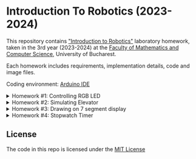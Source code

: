 # Introduction To Robotics (2023-2024)

This repository contains <a href="https://www.facebook.com/unibuc.robotics/">"Introduction to Robotics"</a> laboratory homework, taken in the 3rd year (2023-2024) at the <a href="https://fmi.unibuc.ro/en/">Faculty of Mathematics and Computer Science</a>, University of Bucharest. 

Each homework includes requirements, implementation details, code and image files.

Coding environment: <a href="https://www.arduino.cc/en/software">Arduino IDE</a>

<details>

<summary>
Homework #1: Controlling RGB LED
</summary>

# Controlling RGB LED :rotating_light:

## Components
* Arduino Uno
* RGB LED 
* Potentiometers
* Resistors and wires

## Technical Task

* Use a separate potentiometer for controlling each color of the RGB LED: Red, Green, and Blue.  This control must leverage digital electronics.  Specifically, you need to read the potentiometer’s value with Arduino and then write a mapped value to the LED pins.

## Setup

:exclamation: The configuration described below corresponds to an RGB LED with a common cathode.

![](https://github.com/radubuzas/IntroductionToRobotics/blob/master/Assets/circuit.png)

![](https://github.com/radubuzas/IntroductionToRobotics/blob/master/Assets/front.jpg)

![](https://github.com/radubuzas/IntroductionToRobotics/blob/master/Assets/back.jpg)

:exclamation: If you are using a comman anode RGB LED, make sure to connect it to 5V instead of GND :exclamation:

## [DEMO](https://youtu.be/Rtv_YgjhBqY)
[![](https://img.youtube.com/vi/Rtv_YgjhBqY/0.jpg)](https://youtu.be/Rtv_YgjhBqY)

## [Code](https://github.com/radubuzas/IntroductionToRobotics/blob/master/Homework/%231/Homework1.ino)


</details>

<details>

<summary>
Homework #2: Simulating Elevator
</summary>

# Elevator Simulator :arrow_up: :arrow_down:

## Description

For this project, I implemented a 3-floor elevator control system simulation using LEDs, buttons, and a buzzer with an Arduino Uno board. The objective was to create a realistic representation of an elevator control system. This involved utilizing various components and coding to achieve the desired functionality.


## Components

- Arduino Uno
- LEDs (3)
- RGB LED
- Buttons (3)
- Buzzer
- Resistors and wires

## Technical Task

- Design a control system that simulates a 3-floor elevator using the Arduino platform. Here are the specific requirements:

- **LED Indicators:** Each of the 3 LEDs should represent one of the 3 floors. The LED corresponding to the current floor should light up. Additionally, another LED should represent the elevator's operational state. It should blink when the elevator is moving and remain static when stationary.

- **Buttons:** Implement 3 buttons that represent the call buttons from the 3 floors. When pressed, the elevator should simulate movement towards the floor after a short interval (2-3 seconds).

- **Buzzer:** The buzzer should sound briefly during the following scenarios:
  - Elevator arriving at the desired floor (something resembling a "cling").
  - Elevator doors closing and movement.

- **State Change & Timers:** If the elevator is already at the desired floor, pressing the button for that floor should have no effect. Otherwise, after a button press, the elevator should "wait for the doors to close" and then "move" to the corresponding floor. If the elevator is in movement, it should either do nothing or it should stack its decision (get to the first programmed floor, open the doors, wait, close them, and then go to the next desired floor).

- **Debounce:** Remember to implement debounce for the buttons to avoid unintentional repeated button presses.

## Setup

![](https://github.com/radubuzas/IntroductionToRobotics/blob/master/Assets/Homework2/LED_view.jpg)

![](https://github.com/radubuzas/IntroductionToRobotics/blob/master/Assets/Homework2/Buttons_view.jpg)

![](https://github.com/radubuzas/IntroductionToRobotics/blob/master/Assets/Homework2/TOP_view.jpg)

![](https://github.com/radubuzas/IntroductionToRobotics/blob/master/Assets/Homework2/TOP_view2.jpg)

## [DEMO](https://youtu.be/26ewqoCEFFs)
[![](https://img.youtube.com/vi/26ewqoCEFFs/0.jpg)](https://youtu.be/26ewqoCEFFs)



## [Code](https://github.com/radubuzas/IntroductionToRobotics/blob/master/Homework/Homework2/Homework2.ino)


</details>

<details>

<summary>
Homework #3: Drawing on 7 segment display
</summary>

# Drawing on 7 segment display :video_game: :pencil2:

## Description

This task focuses on using a joystick to control the position of a 7-segment display with natural movement. The segment will smoothly transition to neighboring segments, creating a user-friendly experience, and avoiding any unintended "walls" or invalid moves. Users can interact with the display by drawing or selecting specific segments using the joystick input.

## Components

- Arduino Uno
- 7-segment display
- Joystick
- Resistors and wires

## Technical Task

This task involves implementing a segment display controlled by a joystick. The display initializes with the decimal point (DP) segment blinking. The system provides movement and segment state control using the joystick and button, following specific rules:

- **Initial Position**: The display starts with the decimal point (DP) segment blinking.

- **Joystick Control**: Use the joystick to move the current blinking segment to its neighboring segments, following the provided movement table.

- **Blinking Segment**: The current segment always blinks, regardless of its ON or OFF state, creating a visually engaging display.

- **Button Functionality**:
  - **Short Press**: Toggles the state of the current segment between ON and OFF.
  - **Long Press**: Resets the entire display, turning all segments OFF, and moving the current position back to the decimal point (DP).


* Mapping each segment to its neighbours

| Current Segment     | UP          | DOWN        | LEFT        | RIGHT       |
| ----------- | ----------- | ----------- | ----------- | ----------- |
| a           | N/A         | g           | f           | b           |
| b           | a           | g           | f           | N/A         |
| c           | g           | d           | e           | dp          |
| d           | g           | N/A         | e           | c           |
| e           | g           | d           | N/A         | c           |    
| f           | a           | g           | N/A         | b           |
| g           | a           | d           | N/A         | N/A         |
| dp          | N/A         | N/A         | c           | N/A         |


## Setup

![](https://github.com/radubuzas/IntroductionToRobotics/blob/master/Assets/Homewrok3/top.jpeg)

![](https://github.com/radubuzas/IntroductionToRobotics/blob/master/Assets/Homewrok3/side.jpeg)

![](https://github.com/radubuzas/IntroductionToRobotics/blob/master/Assets/Homewrok3/front.jpeg)

## [DEMO](https://youtu.be/dUXgIo1wGho)
[![](https://img.youtube.com/vi/dUXgIo1wGho/0.jpg)](https://youtu.be/dUXgIo1wGho)



## [Code](https://github.com/radubuzas/IntroductionToRobotics/blob/master/Homework/Homework3/Homework3.ino)

</details>

<details>

<summary>
Homework #4: Stopwatch Timer
</summary>

# Stopwatch Timer :watch:

## Description

Creating a project that utilizes a 4-digit 7-segment display and three buttons to implement a stopwatch timer counting in tenths of a second. The project includes a save lap functionality, resembling basic stopwatch features commonly found on mobile phones.

## Components

- Arduino Uno
- Shift Register
- 4-digit 7-segment display
- 3 buttons
- resistors and wires

## Technical Task

### Requirements

- 4-digit 7-segment display initialized to "000.0".
- Button functionalities:
  - Button 1: Start / Pause.
  - Button 2: Reset (if in pause mode), Reset saved laps (if in lap viewing mode).
  - Button 3: Save lap (if in counting mode), cycle through the last saved laps (up to 4 laps).

### Workflow

1. **Display Initialization:**
   - The display shows "000.0".

2. **Start Functionality:**
   - Pressing the Start button initiates the timer.

3. **Lap Saving:**
   - During timer operation, pressing the lap button saves the current timer value in memory.
   - Up to 4 laps can be saved, with the 5th press overriding the 1st saved lap.

4. **Reset Operation:**
   - If the reset button is pressed during timer operation, no action is taken.
   - If the reset button is pressed in pause mode, the timer is reset, and saved laps are cleared.

5. **Pause Functionality:**
   - Pressing the pause button stops the timer.

## Setup

![](https://github.com/radubuzas/IntroductionToRobotics/blob/master/Assets/Homewrok4/top.jpeg)

![](https://github.com/radubuzas/IntroductionToRobotics/blob/master/Assets/Homewrok4/right_side.jpeg)

![](https://github.com/radubuzas/IntroductionToRobotics/blob/master/Assets/Homewrok4/left_side.jpeg)

![](https://github.com/radubuzas/IntroductionToRobotics/blob/master/Assets/Homewrok4/front.jpeg)

## [DEMO](https://youtu.be/KPTe3z1YQpI)
[![](https://img.youtube.com/vi/KPTe3z1YQpI/0.jpg)](https://youtu.be/KPTe3z1YQpI)

## [Code](https://github.com/radubuzas/IntroductionToRobotics/tree/master/Homework/Homework4)

</details>

## License
The code in this repo is licensed under the [MIT License](LICENSE)
